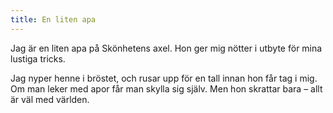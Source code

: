 ```yaml
---
title: En liten apa
---
```

Jag är en liten apa på Skönhetens axel. Hon ger mig nötter i utbyte för mina lustiga tricks.

Jag nyper henne i bröstet, och rusar upp för en tall innan hon får tag i mig. Om man leker med apor får man skylla sig själv. Men hon skrattar bara – allt är väl med världen.
